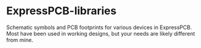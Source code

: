 # ExpressPCB-libraries
Schematic symbols and PCB footprints for various devices in ExpressPCB. Most have been used in working designs, but your needs are likely different from mine.

